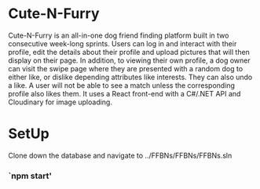 # Cute-N-Furry

Cute-N-Furry is an all-in-one dog friend finding platform built in two consecutive week-long sprints. Users can log in and interact with their profile, edit the details about their profile and upload pictures that will then display on their page. In addition, to viewing their own profile, a dog owner can visit the swipe page where they are presented with a random dog to either like, or dislike depending attributes like interests. They can also undo a like. A user will not be able to see a match unless the corresponding profile also likes them. It uses a React front-end with a C#/.NET API and Cloudinary for image uploading.

# SetUp

Clone down the database and navigate to ../FFBNs/FFBNs/FFBNs.sln
### `npm start'

